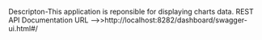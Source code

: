 Descripton-This application is reponsible for displaying charts data.
REST API Documentation URL -->>http://localhost:8282/dashboard/swagger-ui.html#/